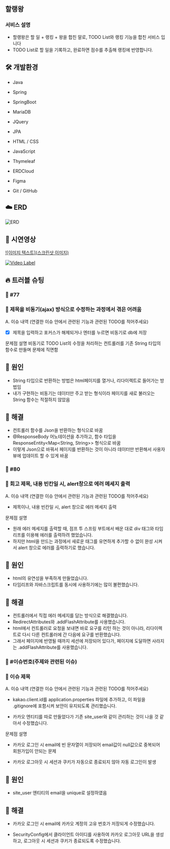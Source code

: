 ## 할랭왕

### 서비스 설명

- 할랭왕은 할 일 + 랭킹 + 왕을 합친 말로, TODO List와 랭킹 기능을 합친 서비스 입니다
- TODO List로 할 일을 기록하고, 완료하면 점수를 추출해 랭킹에 반영합니다.


## 🛠 개발환경
- Java
- Spring
- SpringBoot
  
- MariaDB
- JQuery
- JPA
  
- HTML / CSS
- JavaScript
- Thymeleaf

- ERDCloud
- Figma
- Git / GitHub

## ☁️ ERD

![ERD](https://i.imgur.com/wtxFm10.png)


## 👀 시연영상
[![이미지 텍스트](스크린샷 이미지)](유투브링크)

[![Video Label](http://img.youtube.com/vi/'유튜브주소의id'/0.jpg)](https://youtu.be/'유튜브주소의id')

## 🔥 트러블 슈팅

### 🚨 #77 
### 🚧 제목을 비동기(ajax) 방식으로 수정하는 과정에서 겪은 어려움

A. 이슈 내역
(연결한 이슈 안에서 관련된 기능과 관련된 TODO를 적어주세요)

- [x] 제목을 입력하고 포커스가 해제되거나 엔터를 누르면 비동기로 db에 저장

문제점 설명
비동기로 TODO List의 수정을 처리하는 컨트롤러를 기존 String 타입의 함수로 만들며 문제에 직면함

## 🛑 원인
- String 타입으로 반환하는 방법은 html페이지를 열거나, 리다이렉트로 들어가는 방법임
- 내가 구현하는 비동기는 데이터만 주고 받는 형식이라 페이지를 새로 불러오는 String 함수는 적절하지 않았음

## 🚥 해결
- 컨트롤러 함수를 Json을 반환하는 형식으로 바꿈
- @ResponseBody 어노테이션을 추가하고, 함수 타입을 ResponseEntity<Map<String, String>> 형식으로 바꿈
- 이렇게 Json으로 바꿔서 페이지를 반환하는 것이 아니라 데이터만 반환해서 사용자 뷰에 업데이트 할 수 있게 바꿈


### 🚨 #80 
### 🚧 회고 제목, 내용 빈칸일 시, alert창으로 에러 메세지 출력

A. 이슈 내역
(연결한 이슈 안에서 관련된 기능과 관련된 TODO를 적어주세요)
- 제목이나, 내용 빈칸일 시, alert 창으로 에러 메세지 출력

문제점 설명
- 원래 에러 메세지를 출력할 때, 점프 투 스프링 부트에서 배운 대로 div 태그와 타임리프를 이용해 에러를 출력하려 했었습니다.
- 하지만 html을 만드는 과정에서 새로운 태그를 유연하게 추가할 수 없이 완성 시켜서 alert 창으로 에러를 출력하기로 했습니다.

## 🛑 원인
- html의 유연성을 부족하게 만들었습니다.
- 타임리프와 자바스크립트를 동시에 사용하기에는 많이 불편했습니다.

## 🚥 해결
- 컨트롤러에서 직접 에러 메세지를 담는 방식으로 해결했습니다.
- RedirectAttributes와 .addFlashAttribute를 사용했습니다.
- html에서 컨트롤러로 요청을 보내면 바로 요구를 리턴 하는 것이 아니라, 리다이렉트로 다시 다른 컨트롤러에 간 다음에 요구를 반환했습니다.
- 그래서 페이지에 반영될 때까지 세션에 저장되어 있다가, 페이지에 도달하면 사라지는  .addFlashAttribute를 사용했습니다.


### 🚨 #이슈번호(주제와 관련된 이슈)
### 🚧 이슈 제목

A. 이슈 내역
(연결한 이슈 안에서 관련된 기능과 관련된 TODO를 적어주세요)
- kakao.client.id를 application.properties 파일에 추가하고, 이 파일을 .gitignore에 포함시켜 보안이 유지되도록 관리했습니다.

- 카카오 엔티티를 따로 만들었다가 기존 site_user와 같이 관리하는 것이 나을 것 같아서 수정했습니다.



문제점 설명

- 카카오 로그인 시 email에 빈 문자열이 저장되어 email값이 null값으로 중복되어 회원가입이 안되는 문제

- 카카오 로그아웃 시 세션과 쿠키가 자동으로 종료되지 않아 자동 로그인이 발생

## 🛑 원인
- site_user 엔티티의 email을 unique로 설정하였음



## 🚥 해결
- 카카오 로그인 시 email에 카카오 계정의 고유 번호가 저장되게 수정했습니다.

- SecurityConfig에서 클라이언트 아이디를 사용하여 카카오 로그아웃 URL을 생성하고, 로그아웃 시 세션과 쿠키가 종료되도록 수정했습니다.
